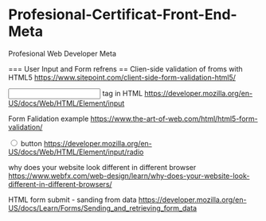 # Profesional-Certificat-Front-End-Meta
Profesional Web Developer Meta

=== User Input and Form refrens ==
Clien-side validation of froms with HTML5
https://www.sitepoint.com/client-side-form-validation-html5/

<input> tag in HTML
https://developer.mozilla.org/en-US/docs/Web/HTML/Element/input

Form Falidation example
https://www.the-art-of-web.com/html/html5-form-validation/

<input type="radio"> button
https://developer.mozilla.org/en-US/docs/Web/HTML/Element/input/radio

why does your website look different in different browser
https://www.webfx.com/web-design/learn/why-does-your-website-look-different-in-different-browsers/

HTML form submit - sanding from data
https://developer.mozilla.org/en-US/docs/Learn/Forms/Sending_and_retrieving_form_data

